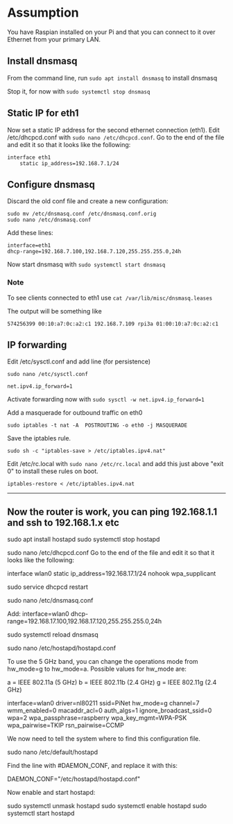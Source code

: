 # Assumption
You have Raspian installed on your Pi and that you can connect to it over Ethernet from your primary LAN.

## Install dnsmasq
From the command line, run `sudo apt install dnsmasq` to install dnsmasq

Stop it, for now with `sudo systemctl stop dnsmasq`

## Static IP for eth1
Now set a static IP address for the second ethernet connection (eth1). Edit /etc/dhcpcd.conf with `sudo nano /etc/dhcpcd.conf`. Go to the end of the file and edit it so that it looks like the following:
```
interface eth1
    static ip_address=192.168.7.1/24
```

## Configure dnsmasq
Discard the old conf file and create a new configuration:
```
sudo mv /etc/dnsmasq.conf /etc/dnsmasq.conf.orig
sudo nano /etc/dnsmasq.conf
```
Add these lines:
```
interface=eth1
dhcp-range=192.168.7.100,192.168.7.120,255.255.255.0,24h
```
Now start dnsmasq with `sudo systemctl start dnsmasq`

### Note
To see clients connected to eth1 use `cat /var/lib/misc/dnsmasq.leases`

The output will be something like
```
574256399 00:10:a7:0c:a2:c1 192.168.7.109 rpi3a 01:00:10:a7:0c:a2:c1
```

## IP forwarding
Edit /etc/sysctl.conf and add line (for persistence)

`sudo nano /etc/sysctl.conf`
```
net.ipv4.ip_forward=1
```
Activate forwarding now with `sudo sysctl -w net.ipv4.ip_forward=1`

Add a masquerade for outbound traffic on eth0

```
sudo iptables -t nat -A  POSTROUTING -o eth0 -j MASQUERADE
```

Save the iptables rule.

```
sudo sh -c "iptables-save > /etc/iptables.ipv4.nat"
```
Edit /etc/rc.local with `sudo nano /etc/rc.local` and add this just above "exit 0" to install these rules on boot.

```
iptables-restore < /etc/iptables.ipv4.nat
```

--------------
Now the router is work, you can ping 192.168.1.1 and ssh to 192.168.1.x etc
----------------

sudo apt install hostapd
sudo systemctl stop hostapd

sudo nano /etc/dhcpcd.conf
Go to the end of the file and edit it so that it looks like the following:

interface wlan0
    static ip_address=192.168.17.1/24
    nohook wpa_supplicant

sudo service dhcpcd restart

sudo nano /etc/dnsmasq.conf

Add:
interface=wlan0
dhcp-range=192.168.17.100,192.168.17.120,255.255.255.0,24h

sudo systemctl reload dnsmasq

sudo nano /etc/hostapd/hostapd.conf

To use the 5 GHz band, you can change the operations mode from hw_mode=g to hw_mode=a. Possible values for hw_mode are:

a = IEEE 802.11a (5 GHz)
b = IEEE 802.11b (2.4 GHz)
g = IEEE 802.11g (2.4 GHz)

interface=wlan0
driver=nl80211
ssid=PiNet
hw_mode=g
channel=7
wmm_enabled=0
macaddr_acl=0
auth_algs=1
ignore_broadcast_ssid=0
wpa=2
wpa_passphrase=raspberry
wpa_key_mgmt=WPA-PSK
wpa_pairwise=TKIP
rsn_pairwise=CCMP


We now need to tell the system where to find this configuration file.

sudo nano /etc/default/hostapd

Find the line with #DAEMON_CONF, and replace it with this:

DAEMON_CONF="/etc/hostapd/hostapd.conf"

Now enable and start hostapd:

sudo systemctl unmask hostapd
sudo systemctl enable hostapd
sudo systemctl start hostapd


